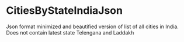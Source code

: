 # CitiesByStateIndiaJson
Json format minimized and beautified version of list of all cities in India. Does not contain latest state Telengana and Laddakh
